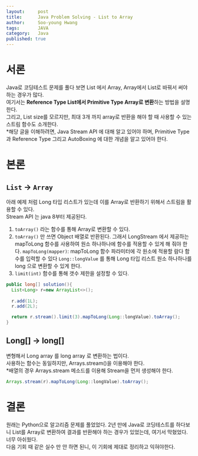 ```yaml
---
layout:     post
title:      Java Problem Solving - List to Array
author:     Soo-young Hwang
tags: 		JAVA
category:   Java
published: true
---
```


# 서론
Java로 코딩테스트 문제를 풀다 보면 List 에서 Array, Array에서 List로 바꿔서 써야 하는 경우가 많다.   
여기서는 **Reference Type List에서 Primitive Type Array로 변환**하는 방법을 설명한다.    
그리고, List size를 모르지만, 최대 3개 까지 array로 반환을 해야 할 때 사용할 수 있는 스트림 함수도 소개한다.   
*해당 글을 이해하려면, Java Stream API 에 대해 알고 있어야 하며, Primitive Type과 Reference Type 그리고 AutoBoxing 에 대한 개념을 알고 있어야 한다. 

# 본론

## `List` -> `Array` 

아래 예제 처럼 Long 타입 리스트가 있는데 이를 Array로 반환하기 위해서 스트림을 활용할 수 있다.   
Stream API 는 java 8부터 제공된다. 

1. `toArray()` 라는 함수를 통해 Array로 변환할 수 있다.
2. `toArray()` 만 쓰면 Object[](Long[]) 배열로 반환된다. 
   그래서 LongStream 에서 제공하는 mapToLong 함수를 사용하여 원소 하나하나에 함수를 적용할 수 있게 해 줘야 한다.
   `mapToLong(mapper)`: mapToLong 함수 파라미터에 각 원소에 적용할 람다 함수를 입력할 수 있다
   `Long::longValue` 를 통해 Long 타입 리스트 원소 하나하나를 long 으로 변환할 수 있게 한다. 
3. `limit(int)` 함수를 통해 갯수 제한을 설정할 수 있다.


```java
public long[] solution(){
  List<Long> r=new ArrayList<>();
  
  r.add(1L);
  r.add(2L);

  return r.stream().limit(3).mapToLong(Long::longValue).toArray();
}
```


## Long[] -> long[] 
변형해서 Long array 를 long array 로 변환하는 법이다.    
사용하는 함수는 동일하지만, Arrays.stream()을 이용해야 한다.   
*배열의 경우 Arrays.stream 메소드를 이용해 Stream을 먼저 생성해야 한다.

```java
Arrays.stream(r).mapToLong(Long::longValue).toArray();
```

# 결론

원래는 Python으로 알고리즘 문제를 풀었었다. 2년 만에 Java로 코딩테스트를 하다보니 List를 Array로 변환하여
결과를 반환해야 하는 경우가 있었는데, 여기서 막혔었다. 너무 아쉬웠다.                 
다음 기회 때 같은 실수 만 안 하면 된니, 이 기회에 제대로 정리하고 익혀야한다.
